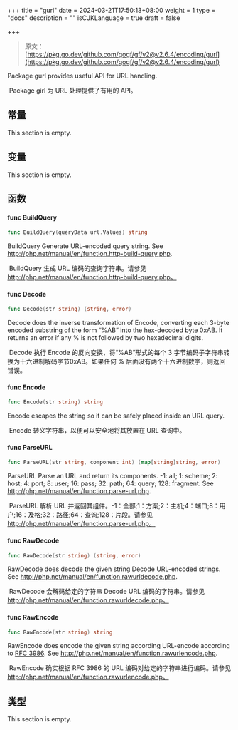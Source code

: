 +++
title = "gurl"
date = 2024-03-21T17:50:13+08:00
weight = 1
type = "docs"
description = ""
isCJKLanguage = true
draft = false

+++

> 原文：[https://pkg.go.dev/github.com/gogf/gf/v2@v2.6.4/encoding/gurl](https://pkg.go.dev/github.com/gogf/gf/v2@v2.6.4/encoding/gurl)

Package gurl provides useful API for URL handling.

​	Package girl 为 URL 处理提供了有用的 API。

## 常量

This section is empty.

## 变量

This section is empty.

## 函数

#### func BuildQuery

```go
func BuildQuery(queryData url.Values) string
```

BuildQuery Generate URL-encoded query string. See http://php.net/manual/en/function.http-build-query.php.

​	BuildQuery 生成 URL 编码的查询字符串。请参见 http://php.net/manual/en/function.http-build-query.php。

#### func Decode

```go
func Decode(str string) (string, error)
```

Decode does the inverse transformation of Encode, converting each 3-byte encoded substring of the form “%AB” into the hex-decoded byte 0xAB. It returns an error if any % is not followed by two hexadecimal digits.

​	Decode 执行 Encode 的反向变换，将“%AB”形式的每个 3 字节编码子字符串转换为十六进制解码字节0xAB。如果任何 % 后面没有两个十六进制数字，则返回错误。

#### func Encode

```go
func Encode(str string) string
```

Encode escapes the string so it can be safely placed inside an URL query.

​	Encode 转义字符串，以便可以安全地将其放置在 URL 查询中。

#### func ParseURL

```go
func ParseURL(str string, component int) (map[string]string, error)
```

ParseURL Parse an URL and return its components. -1: all; 1: scheme; 2: host; 4: port; 8: user; 16: pass; 32: path; 64: query; 128: fragment. See http://php.net/manual/en/function.parse-url.php.

​	ParseURL 解析 URL 并返回其组件。-1：全部;1：方案;2：主机;4：端口;8：用户;16：及格;32：路径;64：查询;128：片段。请参见 http://php.net/manual/en/function.parse-url.php。

#### func RawDecode

```go
func RawDecode(str string) (string, error)
```

RawDecode does decode the given string Decode URL-encoded strings. See http://php.net/manual/en/function.rawurldecode.php.

​	RawDecode 会解码给定的字符串 Decode URL 编码的字符串。请参见 http://php.net/manual/en/function.rawurldecode.php。

#### func RawEncode

```go
func RawEncode(str string) string
```

RawEncode does encode the given string according URL-encode according to [RFC 3986](https://rfc-editor.org/rfc/rfc3986.html). See http://php.net/manual/en/function.rawurlencode.php.

​	RawEncode 确实根据 RFC 3986 的 URL 编码对给定的字符串进行编码。请参见 http://php.net/manual/en/function.rawurlencode.php。

## 类型

This section is empty.